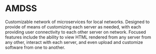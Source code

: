 # AMDSS
Customizable  network of microservices for local networks. Designed to provide of means of customizing each server as needed, with each providing user connectivity to each other server on network. Focused features include the ability to view HTML rendered from any server from any other, interact with each server, and even upload and customize software from one to another.
